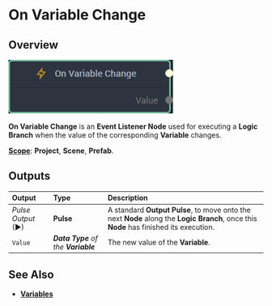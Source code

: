 # On Variable Change

## Overview

![The On Variable Change Node.](../../../.gitbook/assets/onvariablechangenode20241.png)

**On Variable Change** is an **Event Listener Node** used for executing a **Logic Branch** when the value of the corresponding **Variable** changes.

[**Scope**](../../overview.md#scopes): **Project**, **Scene**, **Prefab**.

## Outputs

| Output | Type | Description |
| :--- | :--- | :--- |
| _Pulse Output_ \(►\) | **Pulse** | A standard **Output Pulse**, to move onto the next **Node** along the **Logic Branch**, once this **Node** has finished its execution. |
| `Value` | _**Data Type** of the **Variable**_ | The new value of the **Variable**. |

## See Also

* [**Variables**](./)


